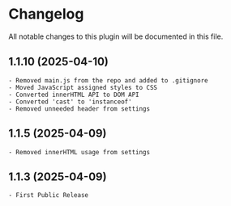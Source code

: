 # Changelog
All notable changes to this plugin will be documented in this file.

## 1.1.10 (2025-04-10)

    - Removed main.js from the repo and added to .gitignore
    - Moved JavaScript assigned styles to CSS
    - Converted innerHTML API to DOM API
    - Converted 'cast' to 'instanceof'
    - Removed unneeded header from settings

## 1.1.5 (2025-04-09)

    - Removed innerHTML usage from settings

## 1.1.3 (2025-04-09)

    - First Public Release
